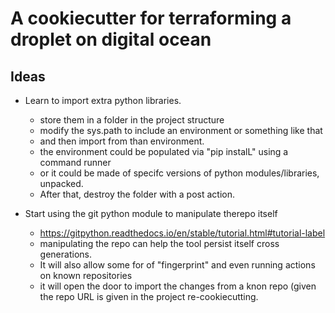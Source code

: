 

# A cookiecutter for terraforming a droplet on digital ocean



## Ideas

- Learn to import extra python libraries.
    - store them in a folder in the project structure
    - modify the sys.path to include an environment or something like that
    - and then import from than environment.
    - the environment could be populated via "pip instalL" using a command runner
    - or it could be made of specifc versions of python modules/libraries, unpacked.
    - After that, destroy the folder with a post action.

- Start using the git python module to manipulate therepo itself
    - https://gitpython.readthedocs.io/en/stable/tutorial.html#tutorial-label
    - manipulating the repo can help the tool persist itself cross generations.
    - It will also allow some for of "fingerprint" and even running actions on known repositories
    - it will open the door to import the changes from a knon repo (given the repo URL is given in the project re-cookiecutting.


